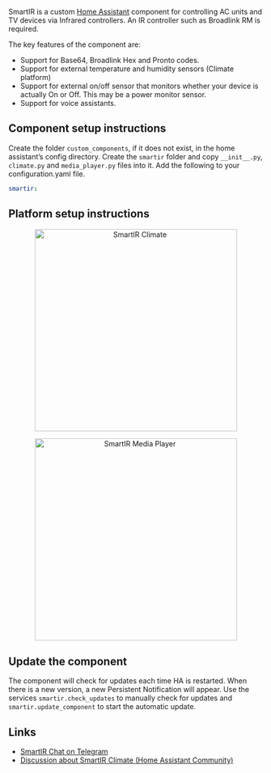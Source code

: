SmartIR is a custom [Home Assistant](https://www.home-assistant.io/) component for controlling AC units and TV devices via Infrared controllers. An IR controller such as Broadlink RM is required.

The key features of the component are:
* Support for Base64, Broadlink Hex and Pronto codes.
* Support for external temperature and humidity sensors (Climate platform)
* Support for external on/off sensor that monitors whether your device is actually On or Off. This may be a power monitor sensor.
* Support for voice assistants.

## **Component setup instructions**
Create the folder `custom_components`, if it does not exist, in the home assistant’s config directory. Create the `smartir` folder and copy `__init__.py`, ` climate.py` and `media_player.py` files into it.
Add the following to your configuration.yaml file.
```yaml
smartir:
```

## **Platform setup instructions**
<p align="center">
  <a href="Docs/CLIMATE.md"><img src="http://www.tooltip.gr/github_assets/smartir_climate.png" width="400" alt="SmartIR Climate"></a>
</p>

<p align="center">
  <a href="Docs/MEDIA_PLAYER.md"><img src="http://www.tooltip.gr/github_assets/smartir_mediaplayer.png" width="400" alt="SmartIR Media Player"></a>
</p>

## **Update the component**
The component will check for updates each time HA is restarted. When there is a new version, a new Persistent Notification will appear.
Use the services `smartir.check_updates` to manually check for updates and `smartir.update_component` to start the automatic update.

## Links
* [SmartIR Chat on Telegram](https://t.me/smartHomeHub)
* [Discussion about SmartIR Climate (Home Assistant Community)](https://community.home-assistant.io/t/smartir-climate-component/)
